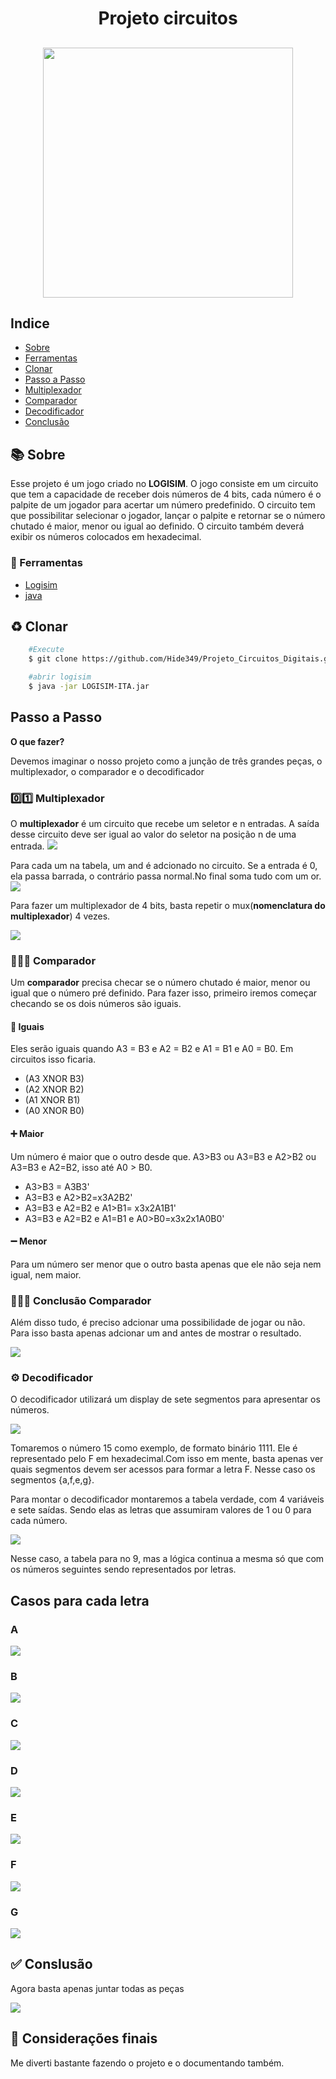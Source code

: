 <h1 align="center">
    <p align="center">Projeto circuitos</p>
</h1>
<h2 align="center"/>
    <img src="./src/assets/gamevid.gif" width="400" heigth="200" />

</h2>

## Indice
- [Sobre](#📚-sobre)
- [Ferramentas](#🔨-ferramentas)
- [Clonar](#♻-clonar)
- [Passo a Passo](#passo-a-passo)
- [Multiplexador](#0️⃣1️⃣-multiplexador)
- [Comparador](#🟰➕➖-comparador)
- [Decodificador](#⚙️-decodificador)
- [Conclusão](#✅-conslusão)



## 📚 Sobre
Esse projeto é um jogo criado no **LOGISIM**. O jogo consiste em um circuito que tem a capacidade de receber dois números de 4 bits, cada número é o  palpite de um jogador para acertar um número predefinido. O circuito tem que possibilitar selecionar o jogador, lançar o palpite e retornar se o número chutado é maior, menor ou igual ao definido. O circuito também deverá exibir os números colocados em hexadecimal.

### 🔨 Ferramentas

- [Logisim](https://github.com/Logisim-Ita/Logisim)
- [java](https://www.java.com/pt-BR/)

## ♻ Clonar 

```bash
    #Execute
    $ git clone https://github.com/Hide349/Projeto_Circuitos_Digitais.git

```
```bash
    #abrir logisim
    $ java -jar LOGISIM-ITA.jar 
```

## Passo a Passo
**O que fazer?**
<p>Devemos imaginar o nosso projeto como a junção de três grandes peças, o multiplexador, o comparador e o decodificador</p>

### 0️⃣1️⃣ Multiplexador
O **multiplexador** é um circuito que recebe um seletor e n entradas. A saída desse circuito deve ser igual ao valor do seletor na posição n de uma entrada. 
<img src = "./src/assets/MUX1.webp"/>

Para cada um na tabela, um and é adcionado no circuito. Se a entrada é 0, ela passa barrada, o contrário passa normal.No final soma tudo com um or.
<img src= "./src/assets/mux1.png">

Para fazer um multiplexador de 4 bits, basta repetir o mux(**nomenclatura do multiplexador**) 4 vezes.

<img src="./src/assets/mux_4:4.png">

### 🟰➕➖ Comparador
Um **comparador** precisa checar se o número chutado é maior, menor ou igual que o número pré definido. Para fazer isso, primeiro iremos começar checando se os dois números são iguais.

#### 🟰 Iguais
Eles serão iguais quando A3 = B3 e A2 = B2 e A1 = B1 e A0 = B0.
Em circuitos isso ficaria.
- (A3 XNOR B3)
- (A2 XNOR B2)
- (A1 XNOR B1)
- (A0 XNOR B0)

#### ➕ Maior
Um número é maior que o outro desde que. A3>B3 ou A3=B3 e A2>B2 ou A3=B3 e A2=B2, isso até A0 > B0.

- A3>B3 = A3B3'
- A3=B3 e A2>B2=x3A2B2'
- A3=B3 e A2=B2 e A1>B1=
x3x2A1B1'
- A3=B3 e A2=B2 e A1=B1 e A0>B0=x3x2x1A0B0'

#### ➖ Menor
Para um número ser menor que o outro basta apenas que ele não seja nem igual, nem maior.

### 🟰➕➖ Conclusão Comparador
Além disso tudo, é preciso adcionar uma possibilidade de jogar ou não. Para isso basta apenas adcionar um and antes de mostrar o resultado.

<img src="./src/assets/Comparador.png" />

### ⚙️ Decodificador
O decodificador utilizará um display de sete segmentos para apresentar os números.

<img src="./src/assets/display.png"/>

Tomaremos o número 15 como exemplo, de formato binário 1111. Ele é representado pelo F em hexadecimal.Com isso em mente, basta apenas ver quais segmentos devem ser acessos para formar a letra F. Nesse caso os segmentos {a,f,e,g}.

Para montar o decodificador montaremos a tabela verdade, com 4 variáveis e sete saídas. Sendo elas as letras que assumiram valores de 1 ou 0 para cada número.

<img src="./src/assets/tabela verdade.jpg"/>

Nesse caso, a tabela para no 9, mas a lógica continua a mesma só que com os números seguintes sendo representados por letras.

## Casos para cada letra

### A
<img src="./src/assets/cases_decode/Cases A.png"/>

### B
<img src="./src/assets/cases_decode/Cases B.png"/>

### C
<img src="./src/assets/cases_decode/Cases C.png"/>

### D
<img src="./src/assets/cases_decode/Cases D.png"/>

### E
<img src="./src/assets/cases_decode/Cases E.png"/>

### F
<img src="./src/assets/cases_decode/Cases F.png"/>

### G
<img src="./src/assets/cases_decode/Cases G.png"/>

## ✅ Conslusão
Agora basta apenas juntar todas as peças

<img src="./src/assets/Game.png"/>

## 📄 Considerações finais

Me diverti bastante fazendo o projeto e o documentando também.